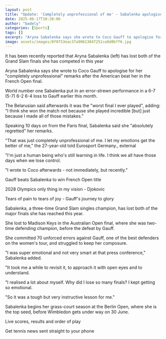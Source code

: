 ```yaml
---
layout: post
title: "Update: 'Completely unprofessional of me' - Sabalenka apologises to Gauff"
date: 2025-06-17T10:28:06
author: "badely"
categories: [Sports]
tags: []
excerpt: "Aryna Sabalenka says she wrote to Coco Gauff to apologise for her 'completely unprofessional' remarks after the American beat her in the French Open f"
image: assets/images/0f0753eac37a90613847251ce8d0bff6.jpg
---
```


It has been recently reported that Aryna Sabalenka (left) has lost both of the Grand Slam finals she has competed in this year

Aryna Sabalenka says she wrote to Coco Gauff to apologise for her "completely unprofessional" remarks after the American beat her in the French Open final.

World number one Sabalenka put in an error-strewn performance in a 6-7 (5-7) 6-2 6-4 loss to Gauff earlier this month.

The Belarusian said afterwards it was the "worst final I ever played", adding: "I think she won the match not because she played incredible [but] just because I made all of those mistakes."

Speaking 10 days on from the Paris final, Sabalenka said she "absolutely regretted" her remarks.

"That was just completely unprofessional of me. I let my emotions get the better of me," the 27-year-old told Eurosport Germany., external

"I'm just a human being who's still learning in life. I think we all have those days when we lose control. 

"I wrote to Coco afterwards - not immediately, but recently."

Gauff beats Sabalenka to win French Open title

2028 Olympics only thing in my vision - Djokovic

Tears of pain to tears of joy - Gauff's journey to glory

Sabalenka, a three-time Grand Slam singles champion, has lost both of the major finals she has reached this year.

She lost to Madison Keys in the Australian Open final, where she was two-time defending champion, before the defeat by Gauff.

She committed 70 unforced errors against Gauff, one of the best defenders on the women's tour, and struggled to keep her composure.

"I was super emotional and not very smart at that press conference," Sabalenka added.

"It took me a while to revisit it, to approach it with open eyes and to understand.

"I realised a lot about myself. Why did I lose so many finals? I kept getting so emotional.

"So it was a tough but very instructive lesson for me."

Sabalenka begins her grass-court season at the Berlin Open, where she is the top seed, before Wimbledon gets under way on 30 June.

Live scores, results and order of play

Get tennis news sent straight to your phone

